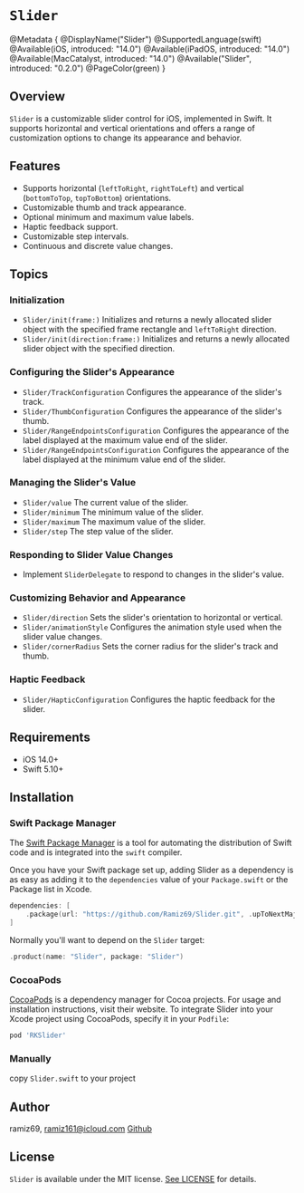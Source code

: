 # ``Slider``

@Metadata {
    @DisplayName("Slider")
    @SupportedLanguage(swift)
    @Available(iOS, introduced: "14.0")
    @Available(iPadOS, introduced: "14.0")
    @Available(MacCatalyst, introduced: "14.0")
    @Available("Slider", introduced: "0.2.0")
    @PageColor(green)
}

## Overview

`Slider` is a customizable slider control for iOS, implemented in Swift. It supports horizontal and vertical orientations and offers a range of customization options to change its appearance and behavior.

## Features

- Supports horizontal (`leftToRight`, `rightToLeft`) and vertical (`bottomToTop`, `topToBottom`) orientations.
- Customizable thumb and track appearance.
- Optional minimum and maximum value labels.
- Haptic feedback support.
- Customizable step intervals.
- Continuous and discrete value changes.

## Topics

### Initialization

- ``Slider/init(frame:)``
  Initializes and returns a newly allocated slider object with the specified frame rectangle and `leftToRight` direction.
- ``Slider/init(direction:frame:)``
  Initializes and returns a newly allocated slider object with the specified direction.

### Configuring the Slider's Appearance

- ``Slider/TrackConfiguration``
  Configures the appearance of the slider's track.
- ``Slider/ThumbConfiguration``
  Configures the appearance of the slider's thumb.
- ``Slider/RangeEndpointsConfiguration``
  Configures the appearance of the label displayed at the maximum value end of the slider.
- ``Slider/RangeEndpointsConfiguration``
  Configures the appearance of the label displayed at the minimum value end of the slider.

### Managing the Slider's Value

- ``Slider/value``
  The current value of the slider.
- ``Slider/minimum``
  The minimum value of the slider.
- ``Slider/maximum``
  The maximum value of the slider.
- ``Slider/step``
  The step value of the slider.

### Responding to Slider Value Changes

- Implement `SliderDelegate` to respond to changes in the slider's value.

### Customizing Behavior and Appearance

- ``Slider/direction``
  Sets the slider's orientation to horizontal or vertical.
- ``Slider/animationStyle``
  Configures the animation style used when the slider value changes.
- ``Slider/cornerRadius``
  Sets the corner radius for the slider's track and thumb.

### Haptic Feedback

- ``Slider/HapticConfiguration``
  Configures the haptic feedback for the slider.

## Requirements

- iOS 14.0+
- Swift 5.10+

## Installation

### Swift Package Manager

The [Swift Package Manager](https://swift.org/package-manager/) is a tool for automating the distribution of Swift code and is integrated into the `swift` compiler.

Once you have your Swift package set up, adding Slider as a dependency is as easy as adding it to the `dependencies` value of your `Package.swift` or the Package list in Xcode.

```swift
dependencies: [
    .package(url: "https://github.com/Ramiz69/Slider.git", .upToNextMajor(from: "0.1.0"))
]
```

Normally you'll want to depend on the `Slider` target:

```swift
.product(name: "Slider", package: "Slider")
```

### CocoaPods

[CocoaPods](https://cocoapods.org) is a dependency manager for Cocoa projects. For usage and installation instructions, visit their website. To integrate Slider into your Xcode project using CocoaPods, specify it in your `Podfile`:

```ruby
pod 'RKSlider'
```

### Manually
copy `Slider.swift` to your project

## Author

ramiz69, ramiz161@icloud.com [Github](https://github.com/ramiz69)

## License

`Slider` is available under the MIT license. [See LICENSE](https://github.com/Ramiz69/Slider/blob/master/LICENSE) for details.

